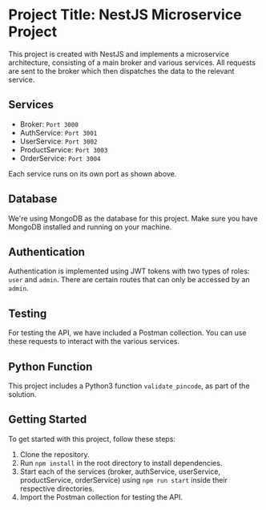 # Project Title: NestJS Microservice Project

This project is created with NestJS and implements a microservice architecture, consisting of a main broker and various services. All requests are sent to the broker which then dispatches the data to the relevant service.

## Services

- Broker: `Port 3000`
- AuthService: `Port 3001`
- UserService: `Port 3002`
- ProductService: `Port 3003`
- OrderService: `Port 3004`

Each service runs on its own port as shown above.

## Database

We're using MongoDB as the database for this project. Make sure you have MongoDB installed and running on your machine.

## Authentication

Authentication is implemented using JWT tokens with two types of roles: `user` and `admin`. There are certain routes that can only be accessed by an `admin`.

## Testing

For testing the API, we have included a Postman collection. You can use these requests to interact with the various services.

## Python Function

This project includes a Python3 function `validate_pincode`, as part of the solution.

## Getting Started

To get started with this project, follow these steps:

1. Clone the repository.
2. Run `npm install` in the root directory to install dependencies.
3. Start each of the services (broker, authService, userService, productService, orderService) using `npm run start` inside their respective directories.
4. Import the Postman collection for testing the API.
